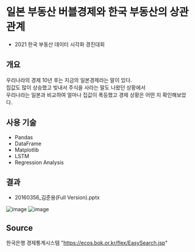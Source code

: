 # 일본 부동산 버블경제와 한국 부동산의 상관관계
* 2021 한국 부동산 데이터 시각화 경진대회

## 개요
우리나라의 경제 10년 후는 지금의 일본경제라는 말이 있다.  
집값도 많이 상승했고 빚내서 주식을 사라는 말도 나왔던 상황에서  
우리나라는 일본과 비교하여 얼마나 집값이 폭등했고 경제 상황은 어떤 지 확인해보았다.  

## 사용 기술
- Pandas
- DataFrame
- Matplotlib
- LSTM
- Regression Analysis

## 결과
* 20160356_김준용(Full Version).pptx  

![image](https://user-images.githubusercontent.com/62223905/136495365-19496881-e2da-4c0a-9965-c0ae96e4b5a5.png)
![image](https://user-images.githubusercontent.com/62223905/136495380-d396f693-7716-483a-8a9e-1a5c56f65a56.png)

## Source
한국은행 경제통계시스템 "https://ecos.bok.or.kr/flex/EasySearch.jsp"
